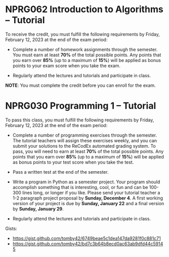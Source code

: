 # NPRG062 Introduction to Algorithms – Tutorial 

To receive the credit, you must fulfill the following requirements by Friday, February 12, 2023 at the end of the exam period:
 - Complete a number of homework assignments through the semester. You must earn at least __70%__ of the total possible points. Any points that you earn over __85%__ (up to a maximum of __15%__) will be applied as bonus points to your exam score when you take the exam.

 - Regularly attend the lectures and tutorials and participate in class.

__NOTE__: You must complete the credit before you can enroll for the exam.


# NPRG030 Programming 1 – Tutorial 

To pass this class, you must fulfill the following requirements by Friday, February 12, 2023 at the end of the exam period:

- Complete a number of programming exercises through the semester. The tutorial teachers will assign these exercises weekly, and you can submit your solutions to the ReCodEx automated grading system. To pass, you will need to earn at least __70%__ of the total possible points. Any points that you earn over __85%__ (up to a maximum of __15%__) will be applied as bonus points to your test score when you take the test.

- Pass a written test at the end of the semester.

- Write a program in Python as a semester project. Your program should accomplish something that is interesting, cool, or fun and can be 100-300 lines long, or longer if you like. Please send your tutorial teacher a 1-2 paragraph project proposal by __Sunday, December 4__. A first working version of your project is due by __Sunday, January 22__ and a final version by __Sunday, January 29__.

- Regularly attend the lectures and tutorials and participate in class.


Gists:
* https://gist.github.com/tomby42/6749beae5c1dea147da9281f0c881c71
* https://gist.github.com/tomby42/bd7c3b64b8ecd0ac63ab9dfd44c59145
